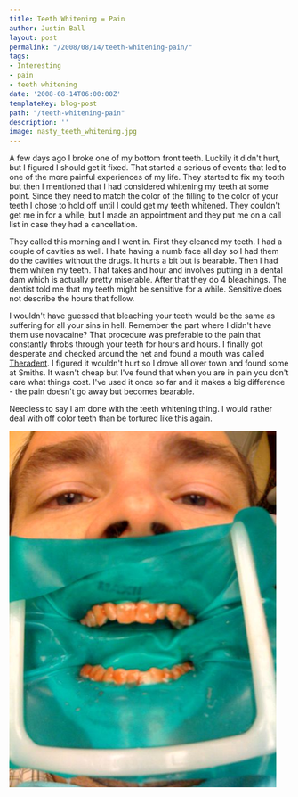 ```yaml
---
title: Teeth Whitening = Pain
author: Justin Ball
layout: post
permalink: "/2008/08/14/teeth-whitening-pain/"
tags:
- Interesting
- pain
- teeth whitening
date: '2008-08-14T06:00:00Z'
templateKey: blog-post
path: "/teeth-whitening-pain"
description: ''
image: nasty_teeth_whitening.jpg
---
```


A few days ago I broke one of my bottom front teeth. Luckily it didn't hurt, but I figured I should get it fixed. That started a serious of events that led to one of the more painful experiences of my life. They started to fix my tooth but then I mentioned that I had considered whitening my teeth at some point. Since they need to match the color of the filling to the color of your teeth I chose to hold off until I could get my teeth whitened. They couldn't get me in for a while, but I made an appointment and they put me on a call list in case they had a cancellation.

They called this morning and I went in. First they cleaned my teeth. I had a couple of cavities as well. I hate having a numb face all day so I had them do the cavities without the drugs. It hurts a bit but is bearable. Then I had them whiten my teeth. That takes and hour and involves putting in a dental dam which is actually pretty miserable. After that they do 4 bleachings. The dentist told me that my teeth might be sensitive for a while. Sensitive does not describe the hours that follow. 

I wouldn't have guessed that bleaching your teeth would be the same as suffering for all your sins in hell. Remember the part where I didn't have them use novacaine? That procedure was preferable to the pain that constantly throbs through your teeth for hours and hours. I finally got desperate and checked around the net and found a mouth was called [Theradent][1]. I figured it wouldn't hurt so I drove all over town and found some at Smiths. It wasn't cheap but I've found that when you are in pain you don't care what things cost. I've used it once so far and it makes a big difference - the pain doesn't go away but becomes bearable.

 [1]: http://www.alva-amco.com/theradent/theradent_sku.html

Needless to say I am done with the teeth whitening thing. I would rather deal with off color teeth than be tortured like this again.

<img src="nasty_teeth_whitening.jpg" />
